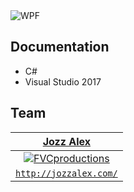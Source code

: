 
<img src="#" title="WPF" alt="WPF">

## Documentation 

- C#
- Visual Studio 2017

## Team

| <a href="http://jozzalex.com/" target="_blank">**Jozz Alex**</a> | 
| :---: |
| [![FVCproductions](https://avatars0.githubusercontent.com/u/9546606?v=3&s=200)](http://jozzalex.com/)    | 
| <a href="http://jozzalex.com/" target="_blank">`http://jozzalex.com/`</a> | 

